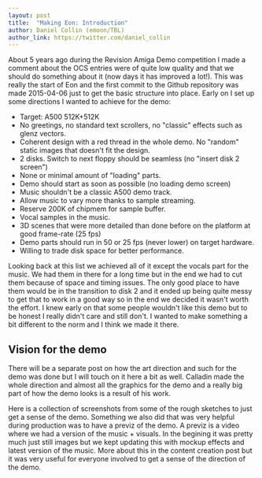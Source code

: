 ```yaml
---
layout: post
title:  "Making Eon: Introduction"
author: Daniel Collin (emoon/TBL)
author_link: https://twitter.com/daniel_collin
---
```


About 5 years ago during the Revision Amiga Demo competition I made a comment about the OCS entries were of quite low quality and that we should do something about it (now days it has improved a lot!). This was really the start of Eon and the first commit to the Github repository was made 2015-04-06 just to get the basic structure into place. Early on I set up some directions I wanted to achieve for the demo:

* Target: A500 512K+512K
* No greetings, no standard text scrollers, no "classic" effects such as glenz vectors.
* Coherent design with a red thread in the whole demo. No "random" static images that doesn't fit the design.
* 2 disks. Switch to next floppy should be seamless (no "insert disk 2 screen")
* None or minimal amount of "loading" parts.
* Demo should start as soon as possible (no loading demo screen)
* Music shouldn't be a classic A500 demo track.
* Allow music to vary more thanks to sample streaming.
* Reserve 200K of chipmem for sample buffer.
* Vocal samples in the music.
* 3D scenes that were more detailed than done before on the platform at good frame-rate (25 fps)
* Demo parts should run in 50 or 25 fps (never lower) on target hardware.
* Willing to trade disk space for better performance. 

Looking back at this list we achieved all of it except the vocals part for the music. We had them in there for a long time but in the end we had to cut them because of space and timing issues. The only good place to have them would be in the transition to disk 2 and it ended up being quite messy to get that to work in a good way so in the end we decided it wasn't worth the effort.
I knew early on that some people wouldn't like this demo but to be honest I really didn't care and still don't. I wanted to make something a bit different to the norm and I think we made it there.

## Vision for the demo

There will be a separate post on how the art direction and such for the demo was done but I will touch on it here a bit as well. Calladin made the whole direction and almost all the graphics for the demo and a really big part of how the demo looks is a result of his work.  

Here is a collection of screenshots from some of the rough sketches to just get a sense of the demo. Something we also did that was very helpful during production was to have a previz of the demo. A previz is a video where we had a version of the music + visuals. In the begining it was pretty much just still images but we kept updating this with mockup effects and latest version of the music. More about this in the content creation post but it was very useful for everyone involved to get a sense of the direction of the demo.
